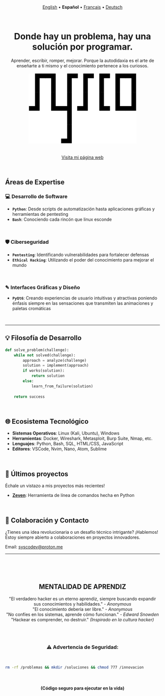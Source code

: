 <p align="center">
  <a href="src/langs/en/README.md">English</a>  •  <b>Español</b>  •  <a href="src/langs/fr/README.md">Français</a>  •  <a href="src/langs/de/README.md">Deutsch</a>
</p>
<br>

<h1 align="center">Donde hay un problema, hay una solución por programar.</h1>

<p align="center">
  Aprender, escribir, romper, mejorar. Porque la autodidaxia es el arte de enseñarte a ti mismo y el conocimiento pertenece a los curiosos.<br><br>
  <img src="src/profile-banner.png" width="350" alt="Sysco - Pentester and software developer"><br><br><br>
  <a href="https://syyysco.github.io">Visita mi página web</a>
  
</p><br>

## Áreas de Expertise
### 💻 Desarrollo de Software
- __`Python`__: Desde scripts de automatización hasta aplicaciones gráficas y herramientas de pentesting
- __`Bash`__: Conociendo cada rincón que linux esconde

<br>

### 🛡️ Ciberseguridad
- __`Pentesting`__: Identificando vulnerabilidades para fortalecer defensas
- __`Ethical Hacking`__: Utilizando el poder del conocimiento para mejorar el mundo

<br>

### ✎ Interfaces Gráficas y Diseño
- __`PyQt6`__: Creando experiencias de usuario intuitivas y atractivas poniendo énfasis siempre en las sensaciones que transmiten las animaciones y paletas cromáticas<br>

<br>

---

## 💡 Filosofía de Desarrollo
```python
def solve_problem(challenge):
    while not solved(challenge):
        approach = analyze(challenge)
        solution = implement(approach)
        if works(solution):
            return solution
        else:
            learn_from_failure(solution)
    
    return success
```

<br>

## 🌐 Ecosistema Tecnológico
- __Sistemas Operativos__: Linux (Kali, Ubuntu), Windows<br>
- __Herramientas__: Docker, Wireshark, Metasploit, Burp Suite, Nmap, etc.<br>
- __Lenguajes__: Python, Bash, SQL, HTML/CSS, JavaScript<br>
- __Editores__: VSCode, Nvim, Nano, Atom, Sublime 

<br>

## 💠 Últimos proyectos
Échale un vistazo a mis proyectos más recientes!<br>

- <a href="https://github.com/Syyysco/Zeven"><b>Zeven</b></a>: Herramienta de línea de comandos hecha en Python

<br>

## 🔗 Colaboración y Contacto
¿Tienes una idea revolucionaria o un desafío técnico intrigante? ¡Hablemos! Estoy siempre abierto a colaboraciones en proyectos innovadores.<br>

Email:  <a href="mailto:syscodev@proton.me">syscodev@proton.me</a>

---

<br><br><br>

<h2 align="center">MENTALIDAD DE APRENDIZ</h1>
<p align="center">
  "El verdadero hacker es un eterno aprendiz, siempre buscando expandir sus conocimientos y habilidades." - <i>Anonymous</i><br>
  "El conocimiento debería ser libre." - <i>Anonymous</i><br>
  "No confíes en los sistemas, aprende cómo funcionan." - <i>Edward Snowden</i><br>
  "Hackear es comprender, no destruir." <i>(Inspirado en la cultura hacker)</i><br>
</p>
<br><br>

<h3 align="center">⚠️ Advertencia de Seguridad:</h3><br>

```bash
rm -rf /problemas && mkdir /soluciones && chmod 777 /innovacion
```
<br>
<h4 align="center">(Código seguro para ejecutar en la vida)<br></h4><br>
